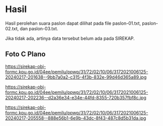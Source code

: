 # Hasil

Hasil perolehan suara paslon dapat dilihat pada file paslon-01.txt, paslon-02.txt, dan paslon-03.txt.

Jika tidak ada, artinya data tersebut belum ada pada SIREKAP.

## Foto C Plano

https://sirekap-obj-formc.kpu.go.id/04ee/pemilu/ppwp/31/72/02/10/06/3172021006125-20240217-201638--9bb7a0a2-c315-4f3b-832e-99d46d365a89.jpg

https://sirekap-obj-formc.kpu.go.id/04ee/pemilu/ppwp/31/72/02/10/06/3172021006125-20240217-202236--d2a36e34-e34e-44fd-8355-720b357fbf8c.jpg

https://sirekap-obj-formc.kpu.go.id/04ee/pemilu/ppwp/31/72/02/10/06/3172021006125-20240217-205558--888e56b1-6e9b-43dc-8f43-487c8d5b31da.jpg
